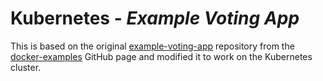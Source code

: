 # Kubernetes - ***Example Voting App***

This is based on the original [example-voting-app](https://github.com/dockersamples/example-voting-app) repository from the [docker-examples](https://github.com/dockersamples) GitHub page and modified it to work on the Kubernetes cluster.


